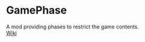 # GamePhase
A mod providing phases to restrict the game contents.  
[Wiki](https://github.com/CPearl0/GamePhase/wiki)  
